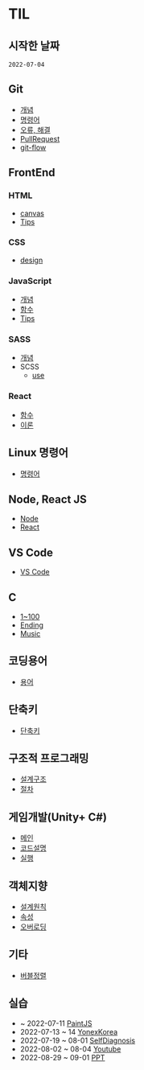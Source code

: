 # TIL
## 시작한 날짜
```
2022-07-04
```
## Git
+ [개념](./git/%EA%B0%9C%EB%85%90.md)
+ [명령어](./git/%EB%AA%85%EB%A0%B9%EC%96%B4.md)
+ [오류, 해결](./git/%EC%98%A4%EB%A5%98.md)
+ [PullRequest](./git/PR.md)
+ [git-flow](./git/git-flow.md)

## FrontEnd
### HTML
+ [canvas](./Web/FrontEnd/HTML/%EA%B0%9C%EB%85%90.md)
+ [Tips](./Web/FrontEnd/HTML/Tips.md)

### CSS
+ [design](./Web/FrontEnd/CSS/style.md)

### JavaScript
+ [개념](./Web/FrontEnd/JS/%EA%B0%9C%EB%85%90%2C%20method.md)
+ [함수](./Web/FrontEnd/JS/function.md)
+ [Tips](./Web/FrontEnd/JS/Tips%26%EA%B8%B0%EB%8A%A5.md)

### SASS
+ [개념](./Web/FrontEnd/SASS/%EA%B0%9C%EB%85%90.md)
+ SCSS
    + [use](./Web/FrontEnd/SASS/SCSS/%EC%82%AC%EC%9A%A9.md)

### React
+ [함수](./Web/FrontEnd/ReactJS/%ED%95%A8%EC%88%98.md)
+ [이론](./Web/FrontEnd/ReactJS/React.JS.md)

## Linux 명령어
+ [명령어](./Linux/%EB%AA%85%EB%A0%B9%EC%96%B4.md)

## Node, React JS
+ [Node](./Node.JS%2C%20React.JS/Node.js.md)
+ [React](./Node.JS%2C%20React.JS/React.js.md)

## VS Code
+ [VS Code](./vs%20code/vsCode.md)

## C
+ [1~100](./C/1~100%EA%B9%8C%EC%A7%80%20%EC%B6%9C%EB%A0%A5.md)
+ [Ending](./C/%EC%97%94%EB%94%A9%20%ED%81%AC%EB%A0%88%EB%94%A7%20%EA%B5%AC%ED%98%84.md)
+ [Music](./C/C%EC%96%B8%EC%96%B4%20%EC%9D%8C%EC%95%85%20%EB%84%A3%EA%B8%B0.md)

## 코딩용어
+ [용어](./%EC%BD%94%EB%94%A9%EC%9A%A9%EC%96%B4/%EC%BD%94%EB%94%A9%EC%9A%A9%EC%96%B4.md)

## 단축키
+ [단축키](./%EB%8B%A8%EC%B6%95%ED%82%A4/%EB%8B%A8%EC%B6%95%ED%82%A4.md)

## 구조적 프로그래밍
+ [설계구조](./%EA%B5%AC%EC%A1%B0%EC%A0%81%20%ED%94%84%EB%A1%9C%EA%B7%B8%EB%9E%98%EB%B0%8D/%EC%84%A4%EA%B3%84%EA%B5%AC%EC%A1%B0.md)
+ [절차](./%EA%B5%AC%EC%A1%B0%EC%A0%81%20%ED%94%84%EB%A1%9C%EA%B7%B8%EB%9E%98%EB%B0%8D/%EC%96%B8%EC%96%B4%20%EA%B0%9C%EB%B0%9C%20%EC%A0%88%EC%B0%A8.md)

## 게임개발(Unity+ C#)
+ [메인](./%EA%B2%8C%EC%9E%84%EA%B0%9C%EB%B0%9C/%ED%95%98%EB%8A%98%EC%9D%84%20%EB%82%98%EB%8A%94%20BaseMan/)
+ [코드설명](./%EA%B2%8C%EC%9E%84%EA%B0%9C%EB%B0%9C/%ED%95%98%EB%8A%98%EC%9D%84%20%EB%82%98%EB%8A%94%20BaseMan/C%23code%EC%84%A4%EB%AA%85.md)
+ [실행](./%EA%B2%8C%EC%9E%84%EA%B0%9C%EB%B0%9C/%ED%95%98%EB%8A%98%EC%9D%84%20%EB%82%98%EB%8A%94%20BaseMan/%EC%8B%A4%ED%96%89%EC%9E%A5%EB%A9%B4.md)

## 객체지향
+ [설계원칙](./%EA%B0%9D%EC%B2%B4%EC%A7%80%ED%96%A5/%EC%84%A4%EA%B3%84%EC%9B%90%EC%B9%99.md)
+ [속성](./%EA%B0%9D%EC%B2%B4%EC%A7%80%ED%96%A5/%EC%86%8D%EC%84%B1.md)
+ [오버로딩](./%EA%B0%9D%EC%B2%B4%EC%A7%80%ED%96%A5/%EC%98%A4%EB%B2%84%EB%A1%9C%EB%94%A9.md)

## 기타
+ [버블정렬](./%EA%B0%9C%EB%85%90.md/%EB%B2%84%EB%B8%94%EC%A0%95%EB%A0%AC.md)  

## 실습
+ ~ 2022-07-11 [PaintJS](https://github.com/Lee-Seungje/PaintJS)
+ 2022-07-13 ~ 14 [YonexKorea](https://github.com/Lee-Seungje/Yonex_Korea)
+ 2022-07-19 ~ 08-01 [SelfDiagnosis](https://github.com/Lee-Seungje/SelfDiagnosis)
+ 2022-08-02 ~ 08-04 [Youtube](https://github.com/Lee-Seungje/Youtube)
+ 2022-08-29 ~ 09-01 [PPT](https://github.com/Lee-Seungje/Gsap-Practice)
